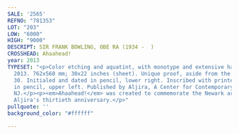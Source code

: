 ```yaml
---
SALE: '2565'
REFNO: "781353"
LOT: "203"
LOW: "6000"
HIGH: "9000"
DESCRIPT: SIR FRANK BOWLING, OBE RA (1934 -  )
CROSSHEAD: Ahaahead!
year: 2013
TYPESET: "<p>Color etching and aquatint, with monotype and extensive hand-coloring,
  2013. 762x560 mm; 30x22 inches (sheet). Unique proof, aside from the edition of
  30. Initialed and dated in pencil, lower right. Inscribed with printer's color notations
  in pencil, upper left. Published by Aljira, A Center for Contemporary Art, Newark,
  NJ.</p><p><em>Ahaahead!</em> was created to commemorate the Newark artist space
  Aljira's thirtieth anniversary.</p>"
pullquote: ''
background_color: "#ffffff"

---
```

